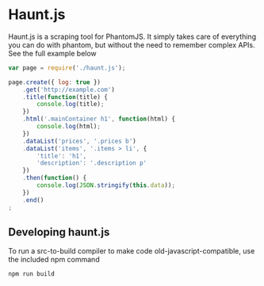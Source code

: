 # Haunt.js

Haunt.js is a scraping tool for PhantomJS. It simply takes care of everything you can do with phantom, but without the need to remember complex APIs. See the full example below


```javascript
var page = require('./haunt.js');

page.create({ log: true })
    .get('http://example.com')
    .title(function(title) {
        console.log(title);
    })
    .html('.mainContainer h1', function(html) {
        console.log(html);
    })
    .dataList('prices', '.prices b')
    .dataList('items', '.items > li', {
        'title': 'h1',
        'description': '.description p'
    })
    .then(function() {
        console.log(JSON.stringify(this.data));
    })
    .end()
;
```

## Developing haunt.js

To run a src-to-build compiler to make code old-javascript-compatible, use the included npm command

```
npm run build
```
